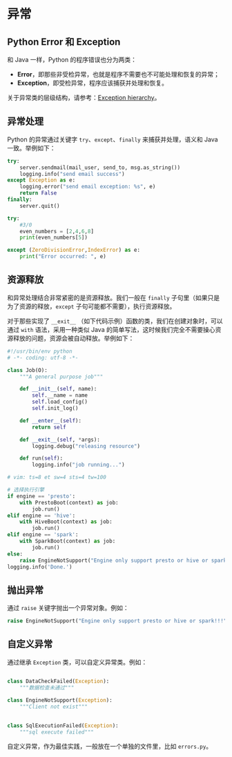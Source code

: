 # 异常

## Python Error 和 Exception

和 Java 一样，Python 的程序错误也分为两类：

- **Error**，即那些非受检异常，也就是程序不需要也不可能处理和恢复的异常；
- **Exception**，即受检异常，程序应该捕获并处理和恢复。

关于异常类的层级结构，请参考：[Exception hierarchy](https://docs.python.org/2/library/exceptions.html#exception-hierarchy)。

## 异常处理

Python 的异常通过关键字 `try`、`except`、`finally` 来捕获并处理，语义和 Java 一致。举例如下：

```python
try:
    server.sendmail(mail_user, send_to, msg.as_string())
    logging.info("send email success")
except Exception as e:
    logging.error("send email exception: %s", e)
    return False
finally:
    server.quit()
```

```python
try:
    #3/0
    even_numbers = [2,4,6,8]
    print(even_numbers[5])

except (ZeroDivisionError,IndexError) as e:
    print("Error occurred: ", e)
```

## 资源释放

和异常处理结合非常紧密的是资源释放。我们一般在 `finally` 子句里（如果只是为了资源的释放，`except` 子句可能都不需要），执行资源释放。

对于那些实现了 `__exit__` （如下代码示例）函数的类，我们在创建对象时，可以通过 `with` 语法，采用一种类似 Java 的简单写法，这时候我们完全不需要操心资源释放的问题，资源会被自动释放。举例如下：

```python
#!/usr/bin/env python
# -*- coding: utf-8 -*-

class Job(O):
    """A general purpose job"""

    def __init__(self, name):
        self.__name = name
        self.load_config()
        self.init_log()

    def __enter__(self):
        return self

    def __exit__(self, *args):
        logging.debug("releasing resource")

    def run(self):
        logging.info("job running...")

# vim: ts=8 et sw=4 sts=4 tw=100
```

```python
# 选择执行引擎
if engine == 'presto':
    with PrestoBoot(context) as job:
        job.run()
elif engine == 'hive':
    with HiveBoot(context) as job:
        job.run()
elif engine == 'spark':
    with SparkBoot(context) as job:
        job.run()
else:
    raise EngineNotSupport("Engine only support presto or hive or spark!!!")
logging.info('Done.')
```

## 抛出异常

通过 `raise` 关键字抛出一个异常对象。例如：

```python
raise EngineNotSupport("Engine only support presto or hive or spark!!!")
```

## 自定义异常

通过继承 `Exception` 类，可以自定义异常类。例如：

```python

class DataCheckFailed(Exception):
    """数据检查未通过"""

class EngineNotSupport(Exception):
    """Client not exist"""
    
    
class SqlExecutionFailed(Exception):
    """sql execute failed"""
```

自定义异常，作为最佳实践，一般放在一个单独的文件里，比如 `errors.py`。
